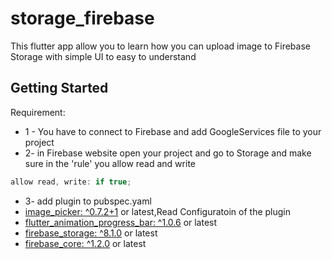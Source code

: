 # storage_firebase

This flutter app allow you to learn how you can upload image to Firebase Storage with simple UI to easy to understand

## Getting Started

Requirement:
- 1 - You have to connect to Firebase and add GoogleServices file to your project
- 2- in Firebase website open your project and go to Storage and make sure in the 'rule' you allow read and write 
 ```javaScript
 allow read, write: if true;
 ```
- 3- add plugin to pubspec.yaml 
- [image_picker: ^0.7.2+1](https://pub.dev/packages/image_picker) or latest,Read Configuratoin of the plugin
- [flutter_animation_progress_bar: ^1.0.6](https://pub.dev/packages/flutter_animation_progress_bar) or latest
- [firebase_storage: ^8.1.0](https://pub.dev/packages/firebase_storage) or latest
- [firebase_core: ^1.2.0](https://pub.dev/packages/firebase_core) or latest


